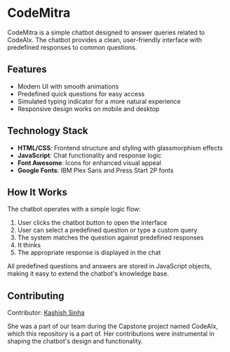 # CodeMitra

CodeMitra is a simple chatbot designed to answer queries related to CodeAIx. The chatbot provides a clean, user-friendly interface with predefined responses to common questions.

## Features

- Modern UI with smooth animations
- Predefined quick questions for easy access
- Simulated typing indicator for a more natural experience
- Responsive design works on mobile and desktop

## Technology Stack

- **HTML/CSS**: Frontend structure and styling with glassmorphism effects
- **JavaScript**: Chat functionality and response logic
- **Font Awesome**: Icons for enhanced visual appeal
- **Google Fonts**: IBM Plex Sans and Press Start 2P fonts

## How It Works

The chatbot operates with a simple logic flow:
1. User clicks the chatbot button to open the interface
2. User can select a predefined question or type a custom query
3. The system matches the question against predefined responses
4. It thinks
5. The appropriate response is displayed in the chat

All predefined questions and answers are stored in JavaScript objects, making it easy to extend the chatbot's knowledge base.


## Contributing

Contributor: [Kashish Sinha](https://github.com/kashish281)

She was a part of our team during the Capstone project named CodeAIx, which this repository is a part of. Her contributions were instrumental in shaping the chatbot's design and functionality.

